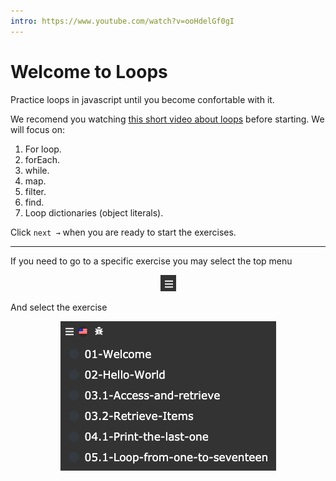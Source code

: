```yaml
---
intro: https://www.youtube.com/watch?v=ooHdelGf0gI
---
```



# Welcome to Loops

Practice loops in javascript until you become confortable with it.

We recomend you watching [this short video about loops](https://www.youtube.com/watch?v=U3ZlQSOcOI0) before starting. We will focus on:

1. For loop.
2. forEach.
3. while.
4. map.
5. filter.
6. find.
7. Loop dictionaries (object literals).

Click `next →` when you are ready to start the exercises.

***
If you need to go to a specific exercise you may select the top menu
<p align="center">
  <img src="./menu.png">
</p>
And select the exercise
<p align="center">
  <img src="./menu2.png">
</p>